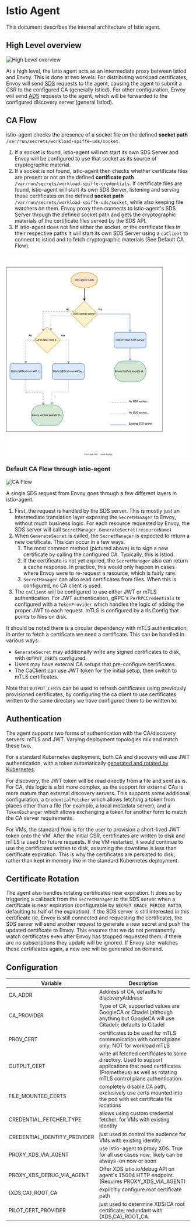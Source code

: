 # Istio Agent

This document describes the internal architecture of Istio agent.

## High Level overview

![High Level overview](docs/overview.svg)

At a high level, the Istio agent acts as an intermediate proxy between Istiod and Envoy. This is done
at two levels. For distributing workload certificates, Envoy will send [SDS](https://www.envoyproxy.io/docs/envoy/latest/configuration/security/secret)
requests to the agent, causing the agent to submit a CSR to the configured CA (generally Istiod). For other configuration,
Envoy will send [ADS](https://www.envoyproxy.io/docs/envoy/latest/intro/arch_overview/operations/dynamic_configuration#aggregated-xds-ads)
requests to the agent, which will be forwarded to the configured discovery server (general Istiod).

## CA Flow

istio-agent checks the presence of a socket file on the defined **socket path** `/var/run/secrets/workload-spiffe-uds/socket`.

1. If a socket is found, istio-agent will not start its own SDS Server and Envoy will be configured to use that socket as its source of cryptographic material.
2. If a socket is not found, istio-agent then checks whether certificate files are present or not on the defined **certificate path** `/var/run/secrets/workload-spiffe-credentials`. 
   If certificate files are found, istio-agent will start its own SDS Server, listening and serving these certificates on the defined **socket path** `/var/run/secrets/workload-spiffe-uds/socket`,
   while also keeping file watchers on them. Envoy proxy then connects to istio-agent's SDS Server
   through the defined socket path and gets the cryptographic materials of the certificate files served by the SDS API.
3. If istio-agent does not find either the socket, or the certificate files in their respective paths
   it will start its own SDS Server using a `caClient` to connect to istiod and to fetch cryptographic materials (See Default CA Flow).

![SDS decision flow](docs/sds-flow.svg)

### Default CA Flow through istio-agent

![CA Flow](docs/ca.svg)

A single SDS request from Envoy goes through a few different layers in istio-agent.

1. First, the request is handled by the SDS server. This is mostly just an intermediate translation layer exposing
   the `SecretManager` to Envoy, without much business logic. For each resource requested by Envoy, the SDS server
   will call `SecretManager.GenerateSecret(resourceName)`
1. When `GenerateSecret` is called, the `SecretManager` is expected to return a new certificate. This can occur in a few ways.
   1. The most common method (pictured above) is to sign a new certificate by calling the configured CA. Typically, this is Istiod.
   1. If the certificate is not yet expired, the `SecretManager` also can return a cache response. In practice, this would
       only happen in cases where Envoy were to re-request a resource, which is fairly rare.
   1. `SecretManager` can also read certificates from files. When this is configured, no CA client is used.
1. The `caClient` will be configured to use either JWT or mTLS authentication. For JWT authentication, gRPC's `PerRPCCredentials`
   is configured with a `TokenProvider` which handles the logic of adding the proper JWT to each request. mTLS is configured
   by a tls.Config that points to files on disk.

It should be noted there is a circular dependency with mTLS authentication; in order to fetch a certificate we need
a certificate. This can be handled in various ways:
* `GenerateSecret` may additionally write any signed certificates to disk, with `OUTPUT_CERTS` configured.
* Users may have external CA setups that pre-configure certificates.
* The CaClient can use JWT token for the initial setup, then switch to mTLS certificates.

Note that `OUTPUT_CERTS` can be used to refresh certificates using previously provisioned certificates, by configuring
the ca client to use certificates written to the same directory we have configured them to be written to.

## Authentication

The agent supports two forms of authentication with the CA/discovery servers: mTLS and JWT. Varying deployment
topologies mix and match these two.

For a standard Kubernetes deployment, both CA and discovery will use JWT authentication, with a token automatically
[generated and rotated by Kubernetes](https://kubernetes.io/docs/tasks/configure-pod-container/configure-service-account/#service-account-token-volume-projection).

For discovery, the JWT token will be read directly from a file and sent as is. For CA, this logic is a bit more complex,
as the support for external CAs is more mature than external discovery servers. This supports some additional
configuration, a `CredentialFetcher` which allows fetching a token from places other than a file (for example, a local
metadata server), and a `TokenExchanger` which allows exchanging a token for another form to match the CA server requirements.

For VMs, the standard flow is for the user to provision a short-lived JWT token onto the VM. After the initial
CSR, certificates are written to disk and mTLS is used for future requests. If the VM restarted, it would continue
to use the certificates written to disk, assuming the downtime is less than certificate expiration. This is why
the certificates are persisted to disk, rather than kept in memory like in the standard Kubernetes deployment.

## Certificate Rotation

The agent also handles rotating certificates near expiration. It does so by triggering a callback from the `SecretManager` to the SDS server
when a certificate is near expiration (configurable by `SECRET_GRACE_PERIOD_RATIO`, defaulting to half of the expiration). If the SDS server
is still interested in this certificate (ie, Envoy is still connected and requesting the certificate), the SDS server will send another request
to generate a new secret and push the updated certificate to Envoy. This ensures that we do not permanently watch certificates even after
Envoy has stopped requested them; if there are no subscriptions they update will be ignored. If Envoy later watches these certificates again,
a new one will be generated on demand.

## Configuration

| Variable | Description |
| - | - |
|CA_ADDR|Address of CA, defaults to discoveryAddress|
|CA_PROVIDER|Type of CA; supported values are GoogleCA or Citadel (although anything but GoogleCA will use Citadel); defaults to Citadel|
|PROV_CERT|certificates to be used for mTLS communication with control plane only; NOT for workload mTLS|
|OUTPUT_CERT|write all fetched certificates to some directory. Used to support applications that need certificates (Prometheus) as well as rotating mTLS control plane authentication.|
|FILE_MOUNTED_CERTS|completely disable CA path, exclusively use certs mounted into the pod with set certificate file locations|
|CREDENTIAL_FETCHER_TYPE|allows using custom credential fetcher, for VMs with existing identity|
|CREDENTIAL_IDENTITY_PROVIDER|just used to control the audience for VMs with existing identity|
|PROXY_XDS_VIA_AGENT|use istio-agent to proxy XDS. True for all use cases now, likely can be always-on now or soon|
|PROXY_XDS_DEBUG_VIA_AGENT|Offer XDS istio.io/debug API on agent's 15004 HTTP endpoint. (Requires PROXY_XDS_VIA_AGENT)|
|{XDS,CA}_ROOT_CA|explicitly configure root certificate path|
|PILOT_CERT_PROVIDER|just used to determine XDS/CA root certificate; redundant with {XDS,CA}_ROOT_CA.|
